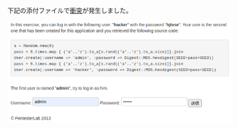 下記の添付ファイルで[衝突](https://joplinapp.org/conflict/)が発生しました。

![3ed21bf59bd031df1f990d94362daefc.png](../_resources/3ed21bf59bd031df1f990d94362daefc.png)
